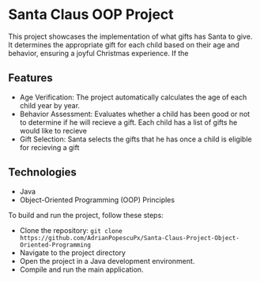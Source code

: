 # Santa Claus OOP Project
This project showcases the implementation of what gifts has Santa to give. It determines the appropriate gift for each child based on their age and behavior, ensuring a joyful Christmas experience.
If the 

## Features
* Age Verification: The project automatically calculates the age of each child year by year.
* Behavior Assessment: Evaluates whether a child has been good or not to determine if he will recieve a gift.
    Each child has a list of gifts he would like to recieve
* Gift Selection: Santa selects the gifts that he has once a child is eligible for recieving a gift


## Technologies
* Java
* Object-Oriented Programming (OOP) Principles


To build and run the project, follow these steps:

* Clone the repository: `git clone https://github.com/AdrianPopescuPx/Santa-Claus-Project-Object-Oriented-Programming`
* Navigate to the project directory
* Open the project in a Java development environment.
* Compile and run the main application. 
